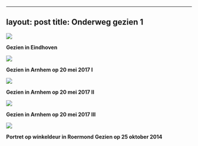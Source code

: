 
---
layout: post
title: Onderweg gezien 1
---

![](/thunder/img/IMGP4398.jpg-2)

**Gezien in Eindhoven**

![](/thunder/img/IMGP8070.jpg-2)

**Gezien in Arnhem op 20 mei 2017 I**

![](/thunder/img/IMGP8073.jpg-2)

**Gezien in Arnhem op 20 mei 2017 II**

![](/thunder/img/IMGP8082.jpg-2)

**Gezien in Arnhem op 20 mei 2017 III**

![](/thunder/img/Vrouw.jpg)

**Portret op winkeldeur in Roermond**
**Gezien op 25 oktober 2014**
